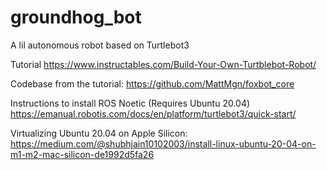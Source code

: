 # groundhog_bot
A lil autonomous robot based on Turtlebot3

Tutorial 
https://www.instructables.com/Build-Your-Own-Turtblebot-Robot/

Codebase from the tutorial: 
https://github.com/MattMgn/foxbot_core

Instructions to install ROS Noetic (Requires Ubuntu 20.04) 
https://emanual.robotis.com/docs/en/platform/turtlebot3/quick-start/

Virtualizing Ubuntu 20.04 on Apple Silicon:
https://medium.com/@shubhjain10102003/install-linux-ubuntu-20-04-on-m1-m2-mac-silicon-de1992d5fa26

